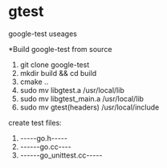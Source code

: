 # gtest
google-test useages

*Build google-test from source 

1. git clone google-test
2. mkdir build && cd build 
3. cmake ..
4. sudo mv libgtest.a /usr/local/lib
5. sudo mv libgtest_main.a /usr/local/lib
6. sudo mv gtest(headers) /usr/local/include

create test files:
1. -----go.h-----
2. ------go.cc----
3. ------go_unittest.cc-----
